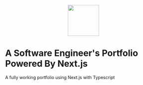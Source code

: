 <p align="center">
  <img width="100" height="100" src="https://user-images.githubusercontent.com/60134943/170816508-59760aa9-6f71-4226-b48e-dc7be99773e3.png">
</p>

# A Software Engineer's Portfolio Powered By Next.js

A fully working portfolio using Next.js with Typescript
